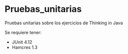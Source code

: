 # Pruebas_unitarias
Pruebas unitarias sobre los ejercicios de Thinking in Java

Se requiere tener:
- JUnit 4.12
- Hamcres 1.3
